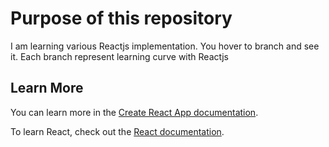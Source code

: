 # Purpose of this repository

I am learning various Reactjs implementation. You hover to branch and see it.
Each branch represent learning curve with Reactjs


## Learn More

You can learn more in the [Create React App documentation](https://facebook.github.io/create-react-app/docs/getting-started).

To learn React, check out the [React documentation](https://reactjs.org/).
